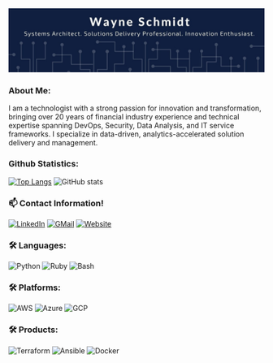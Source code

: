 <img src="https://github.com/wayne-kirk-schmidt/wayne-kirk-schmidt/blob/main/WayneKirkSchmidt.Banner.jpg" alt="Hero image">

### About Me:

I am a technologist with a strong passion for innovation and transformation, bringing over 20 years of financial industry experience and technical expertise spanning DevOps, Security, Data Analysis, and IT service frameworks.  I specialize in data-driven, analytics-accelerated solution delivery and management. 

### Github Statistics:
[![Top Langs](https://github-readme-stats.vercel.app/api/top-langs/?username=wayne-kirk-schmidt&theme=cobalt&layout=compact)](https://github.com/wayne-kirk-schmidt/github-readme-stats)
![GitHub stats](https://github-readme-stats.vercel.app/api?username=wayne-kirk-schmidt&show_icons=true&theme=cobalt)

### :mailbox: Contact Information!
[![LinkedIn](https://img.shields.io/badge/LinkedIn-0077B5?style=for-the-badge&logo=linkedin&logoColor=white)](https://www.linkedin.com/in/waynekirkschmidt/)
[![GMail](https://img.shields.io/badge/Gmail-D14836?style=for-the-badge&logo=gmail&logoColor=white)](mailto:wayne.kirk.schmidt@gmail.com)
[![Website](https://img.shields.io/badge/website-000000?style=for-the-badge&logo=About.me&logoColor=white)](https://sites.google.com/view/waynekirkschmidt/)

### :hammer_and_wrench: Languages:
<div>
  <img alt="Python" width="50" src="https://cdn.jsdelivr.net/gh/devicons/devicon/icons/python/python-original-wordmark.svg" />
  <img alt="Ruby" width="50" src="https://cdn.jsdelivr.net/gh/devicons/devicon/icons/ruby/ruby-original-wordmark.svg" />
  <img alt="Bash" width="50" src="https://cdn.jsdelivr.net/gh/devicons/devicon/icons/bash/bash-original.svg" />
</div>

### :hammer_and_wrench: Platforms:
<div>
  <img alt="AWS" width="50" src="https://cdn.jsdelivr.net/gh/devicons/devicon/icons/amazonwebservices/amazonwebservices-original-wordmark.svg" />
  <img alt="Azure" width="50" src="https://cdn.jsdelivr.net/gh/devicons/devicon/icons/azure/azure-original-wordmark.svg" />
  <img alt="GCP" width="50" src="https://cdn.jsdelivr.net/gh/devicons/devicon/icons/googlecloud/googlecloud-original-wordmark.svg" />
</div>

### :hammer_and_wrench: Products: 
<div>
  <img alt="Terraform" width="50" src="https://cdn.jsdelivr.net/gh/devicons/devicon/icons/terraform/terraform-original-wordmark.svg" />   
  <img alt="Ansible" width="50" src="https://cdn.jsdelivr.net/gh/devicons/devicon/icons/ansible/ansible-original-wordmark.svg" />
  <img alt="Docker" width="50" src="https://cdn.jsdelivr.net/gh/devicons/devicon/icons/docker/docker-original-wordmark.svg" />   
</div>
